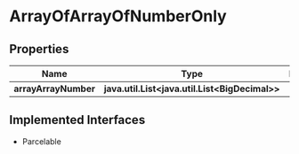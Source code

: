 

# ArrayOfArrayOfNumberOnly


## Properties

| Name | Type | Description | Notes |
|------------ | ------------- | ------------- | -------------|
|**arrayArrayNumber** | **java.util.List&lt;java.util.List&lt;BigDecimal&gt;&gt;** |  |  [optional] |


## Implemented Interfaces

* Parcelable


